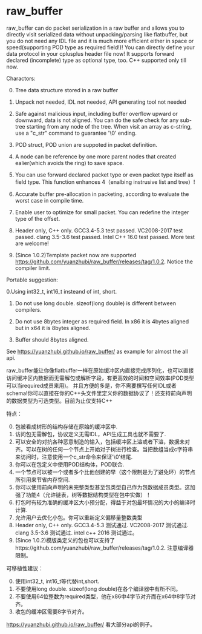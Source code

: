 # raw_buffer
raw_buffer can do packet serialization in a raw buffer and allows you to directly visit serialized data without unpacking/parsing like flatbuffer, but you do not need any IDL file and it is much more efficient
either in space or speed(supporting POD type as required field!)! You can directly define your data protocol in your cplusplus header file now! It supports forward declared (incomplete) type as optional type, too. C++ supported only till now.

Charactors:

0. Tree data structure stored in a raw buffer

1. Unpack not needed, IDL not needed, API generating tool not needed

2. Safe against malicious input, including buffer overflow upward or downward, data is not aligned. You can do the safe check for any sub-tree starting from any node of the tree. When visit an array as c-string, use a "c_str" command to guarantee '\0' ending.

3. POD struct, POD union are suppoted in packet definition.

4. A node can be reference by one more parent nodes that created ealier(which avoids the ring) to save space.

5. You can use forward declared packet type or even packet type itself as field type. This function enhances 4（enalbing instrusive list and tree）!

6. Accurate buffer pre-allocation in packeting, according to evaluate the worst case in compile time.

7. Enable user to optimize for small packet. You can redefine the integer type of the offset.

8. Header only, C++ only. GCC3.4-5.3 test passed. VC2008-2017 test passed. clang 3.5-3.6 test passed. Intel C++ 16.0 test passed. More test are welcome!

9. (Since 1.0.2)Template packet now are supported https://github.com/yuanzhubi/raw_buffer/releases/tag/1.0.2. Notice the compiler limit.


Portable suggestion:

0.Using int32_t, int16_t insteand of int, short.

1. Do not use long double. sizeof(long double) is different between compilers.

2. Do not use 8bytes integer as required field. In x86 it is 4bytes aligned but in x64 it is 8bytes aligned.

3. Buffer should 8bytes aligned.

See https://yuanzhubi.github.io/raw_buffer/ as example for almost the all api.


raw_buffer能让你像flatbuffer一样在原始缓冲区内直接完成序列化，也可以直接访问缓冲区内数据而无需解包或解析字段，有更高效的时间和空间效率(POD类型可以当required成员来用)。
并且方便的多是，你不需要撰写任何IDL或者schema!你可以直接在你的C++头文件里定义你的数据协议了！还支持前向声明的数据类型为可选类型。目前为止仅支持C++

特点：

0. 包被看成树形的结构存储在原始的缓冲区中.
1. 访问包无需解包，协议定义无需IDL，API生成工具也就不需要了.
2. 可以安全的对抗各种恶意制造的输入，包括缓冲区上溢或者下溢，数据未对齐。可以在树的任何一个节点上开始对子树进行检查。当把数组当成c字符串来访问时，注意使用一个c_str命令来保证'\0'结尾.
3. 你可以在包定义中使用POD结构体，POD联合.
4. 一个节点可以被一个或者多个比他创建的早（这个限制是为了避免环）的节点所引用来节省内存空间.
5. 你可以使用前向声明的未完整类型甚至包类型自己作为包数据成员类型。这加强了功能4（允许链表，树等数据结构类型在包中实做）！
6. 打包时有较为准确的缓冲区大小预分配，得益于对包最坏情况的大小的编译时计算.
7. 允许用户去优化小包。你可以重新定义偏移量整数类型
8. Header only, C++ only. GCC3.4-5.3 测试通过. VC2008-2017 测试通过. clang 3.5-3.6 测试通过. intel c++ 2016 测试通过。
9. (Since 1.0.2)模版类定义的包也可以支持了https://github.com/yuanzhubi/raw_buffer/releases/tag/1.0.2. 注意编译器限制。

可移植性建议：

0. 使用int32_t, int16_t等代替int,short.
1. 不要使用long double. sizeof(long double)在各个编译器中有所不同。
2. 不要使用64位整数为required类型，他在x86中4字节对齐而在x64中8字节对齐。
3. 收包的缓冲区需要8字节对齐。

https://yuanzhubi.github.io/raw_buffer/ 看大部分api的例子。
